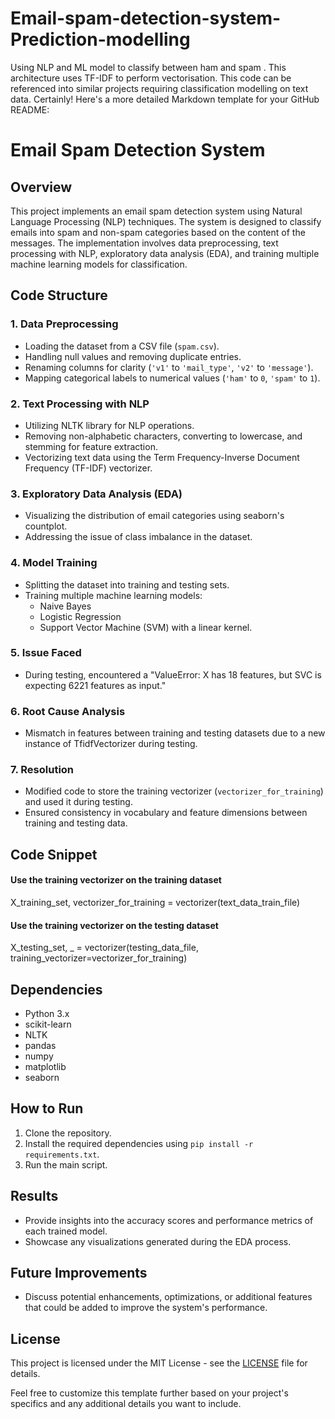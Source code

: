 # Email-spam-detection-system-Prediction-modelling
Using NLP and ML model to classify between ham and spam . This architecture uses TF-IDF to perform vectorisation. This code can be referenced into similar projects requiring classification modelling on text data.
Certainly! Here's a more detailed Markdown template for your GitHub README:


# Email Spam Detection System

## Overview

This project implements an email spam detection system using Natural Language Processing (NLP) techniques. The system is designed to classify emails into spam and non-spam categories based on the content of the messages. The implementation involves data preprocessing, text processing with NLP, exploratory data analysis (EDA), and training multiple machine learning models for classification.

## Code Structure

### 1. Data Preprocessing

- Loading the dataset from a CSV file (`spam.csv`).
- Handling null values and removing duplicate entries.
- Renaming columns for clarity (`'v1'` to `'mail_type'`, `'v2'` to `'message'`).
- Mapping categorical labels to numerical values (`'ham'` to `0`, `'spam'` to `1`).

### 2. Text Processing with NLP

- Utilizing NLTK library for NLP operations.
- Removing non-alphabetic characters, converting to lowercase, and stemming for feature extraction.
- Vectorizing text data using the Term Frequency-Inverse Document Frequency (TF-IDF) vectorizer.

### 3. Exploratory Data Analysis (EDA)

- Visualizing the distribution of email categories using seaborn's countplot.
- Addressing the issue of class imbalance in the dataset.

### 4. Model Training

- Splitting the dataset into training and testing sets.
- Training multiple machine learning models:
  - Naive Bayes
  - Logistic Regression
  - Support Vector Machine (SVM) with a linear kernel.

### 5. Issue Faced

- During testing, encountered a "ValueError: X has 18 features, but SVC is expecting 6221 features as input."

### 6. Root Cause Analysis

- Mismatch in features between training and testing datasets due to a new instance of TfidfVectorizer during testing.

### 7. Resolution

- Modified code to store the training vectorizer (`vectorizer_for_training`) and used it during testing.
- Ensured consistency in vocabulary and feature dimensions between training and testing data.

## Code Snippet


#### Use the training vectorizer on the training dataset
X_training_set, vectorizer_for_training = vectorizer(text_data_train_file)

#### Use the training vectorizer on the testing dataset
X_testing_set, _ = vectorizer(testing_data_file, training_vectorizer=vectorizer_for_training)

## Dependencies

- Python 3.x
- scikit-learn
- NLTK
- pandas
- numpy
- matplotlib
- seaborn

## How to Run

1. Clone the repository.
2. Install the required dependencies using `pip install -r requirements.txt`.
3. Run the main script.

## Results

- Provide insights into the accuracy scores and performance metrics of each trained model.
- Showcase any visualizations generated during the EDA process.

## Future Improvements

- Discuss potential enhancements, optimizations, or additional features that could be added to improve the system's performance.

## License

This project is licensed under the MIT License - see the [LICENSE](LICENSE) file for details.

Feel free to customize this template further based on your project's specifics and any additional details you want to include.
